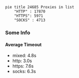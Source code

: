 
```mermaid
pie title 24685 Proxies in list
    "HTTP" : 17870
    "HTTPS": 5971
    "SOCKS" : 4713
```

### Some Info
#### Average Timeout

- mixed: 4.8s
- http: 3.0s
- https: 7.6s
- socks: 6.3s